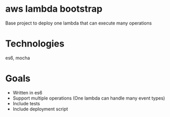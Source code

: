 # aws lambda bootstrap

Base project to deploy one lambda that can execute many operations

# Technologies

es6, mocha

# Goals

- Written in es6
- Support multiple operations (One lambda can handle many event types)
- Include tests
- Include deployment script
